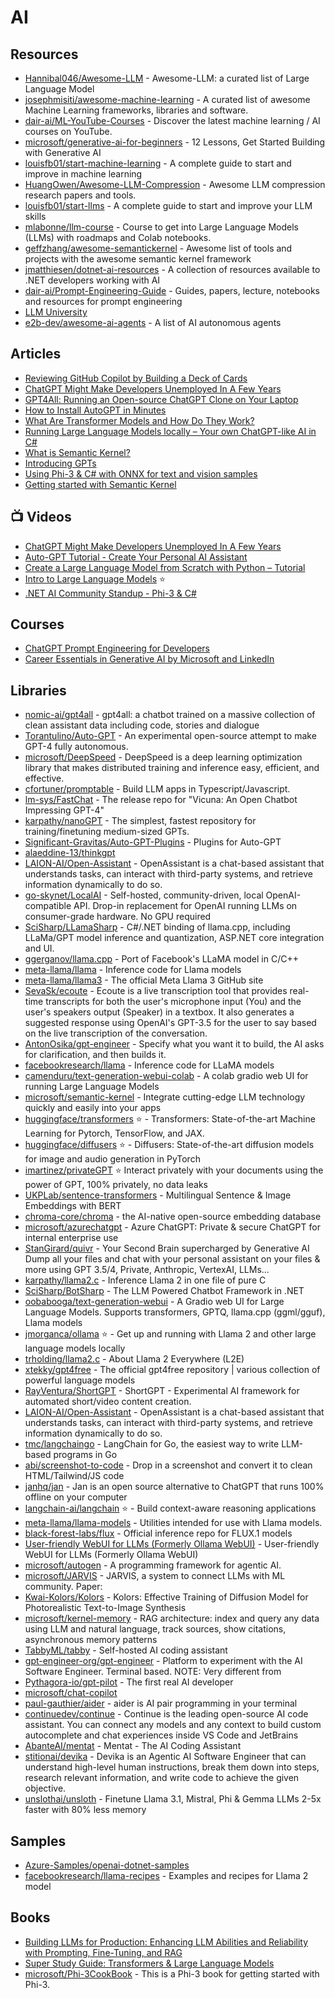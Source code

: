 # AI

## Resources
- [Hannibal046/Awesome-LLM](https://github.com/Hannibal046/Awesome-LLM) - Awesome-LLM: a curated list of Large Language Model
- [josephmisiti/awesome-machine-learning](https://github.com/josephmisiti/awesome-machine-learning) - A curated list of awesome Machine Learning frameworks, libraries and software.
- [dair-ai/ML-YouTube-Courses](https://github.com/dair-ai/ML-YouTube-Courses) - Discover the latest machine learning / AI courses on YouTube.
- [microsoft/generative-ai-for-beginners](https://github.com/microsoft/generative-ai-for-beginners) - 12 Lessons, Get Started Building with Generative AI 
- [louisfb01/start-machine-learning](https://github.com/louisfb01/start-machine-learning) - A complete guide to start and improve in machine learning
- [HuangOwen/Awesome-LLM-Compression](https://github.com/HuangOwen/Awesome-LLM-Compression) - Awesome LLM compression research papers and tools.
- [louisfb01/start-llms](https://github.com/louisfb01/start-llms) - A complete guide to start and improve your LLM skills
- [mlabonne/llm-course](https://github.com/mlabonne/llm-course) - Course to get into Large Language Models (LLMs) with roadmaps and Colab notebooks.
- [geffzhang/awesome-semantickernel](https://github.com/geffzhang/awesome-semantickernel) - Awesome list of tools and projects with the awesome semantic kernel framework
- [jmatthiesen/dotnet-ai-resources](https://github.com/jmatthiesen/dotnet-ai-resources) - A collection of resources available to .NET developers working with AI
- [dair-ai/Prompt-Engineering-Guide](https://github.com/dair-ai/Prompt-Engineering-Guide) - Guides, papers, lecture, notebooks and resources for prompt engineering
- [LLM University](https://cohere.com/llmu)
- [e2b-dev/awesome-ai-agents](https://github.com/e2b-dev/awesome-ai-agents) - A list of AI autonomous agents

## Articles
- [Reviewing GitHub Copilot by Building a Deck of Cards](https://programmingpercy.tech/blog/reviewing-github-copilot-by-building-deck-of-cards/)
- [ChatGPT Might Make Developers Unemployed In A Few Years](https://programmingpercy.tech/blog/chatgpt-might-make-developers-unemployed-in-years/)
- [GPT4All: Running an Open-source ChatGPT Clone on Your Laptop](https://betterprogramming.pub/gpt4all-running-an-open-source-chatgpt-clone-on-your-laptop-71ebe8600c71)
- [How to Install AutoGPT in Minutes](https://geekflare.com/how-to-install-autogpt/)
- [What Are Transformer Models and How Do They Work?](https://txt.cohere.com/what-are-transformer-models/?twclid=2-6qtbhc5iselai1y94f8am1xxm&fbclid=IwAR1gBV0PNiPHU--HAKWLXMqwbnkiaQQ4oRFbRQ2vNqLy83UlrfbJ0_PbMz4)
- [Running Large Language Models locally – Your own ChatGPT-like AI in C#](https://blog.maartenballiauw.be/post/2023/06/15/running-large-language-models-locally-your-own-chatgpt-like-ai-in-csharp.html)
- [What is Semantic Kernel?](https://learn.microsoft.com/en-us/semantic-kernel/overview/)
- [Introducing GPTs](https://openai.com/blog/introducing-gpts)
- [Using Phi-3 & C# with ONNX for text and vision samples](https://devblogs.microsoft.com/dotnet/using-phi3-csharp-with-onnx-for-text-and-vision-samples-md/)
- [Getting started with Semantic Kernel](https://learn.microsoft.com/en-us/semantic-kernel/get-started/quick-start-guide?pivots=programming-language-csharp)

## 📺 Videos
- [ChatGPT Might Make Developers Unemployed In A Few Years](https://www.youtube.com/watch?v=C6tRcvY5xZg)
- [Auto-GPT Tutorial - Create Your Personal AI Assistant](https://www.youtube.com/watch?v=jn8n212l3PQ)
- [Create a Large Language Model from Scratch with Python – Tutorial](https://www.youtube.com/watch?v=UU1WVnMk4E8)
- [Intro to Large Language Models](https://www.youtube.com/watch?v=zjkBMFhNj_g) ⭐
- [.NET AI Community Standup - Phi-3 & C#](https://www.youtube.com/watch?v=fbojvzHGtkM)

## Courses
- [ChatGPT Prompt Engineering for Developers](https://www.deeplearning.ai/short-courses/chatgpt-prompt-engineering-for-developers/)
- [Career Essentials in Generative AI by Microsoft and LinkedIn](https://www.linkedin.com/learning/paths/career-essentials-in-generative-ai-by-microsoft-and-linkedin)

## Libraries
- [nomic-ai/gpt4all](https://github.com/nomic-ai/gpt4all) - gpt4all: a chatbot trained on a massive collection of clean assistant data including code, stories and dialogue
- [Torantulino/Auto-GPT](https://github.com/Torantulino/Auto-GPT) - An experimental open-source attempt to make GPT-4 fully autonomous.
- [microsoft/DeepSpeed](https://github.com/microsoft/DeepSpeed) - DeepSpeed is a deep learning optimization library that makes distributed training and inference easy, efficient, and effective.
- [cfortuner/promptable](https://github.com/cfortuner/promptable) - Build LLM apps in Typescript/Javascript.
- [lm-sys/FastChat](https://github.com/lm-sys/FastChat) - The release repo for "Vicuna: An Open Chatbot Impressing GPT-4"
- [karpathy/nanoGPT](https://github.com/karpathy/nanoGPT) - The simplest, fastest repository for training/finetuning medium-sized GPTs.
- [Significant-Gravitas/Auto-GPT-Plugins](https://github.com/Significant-Gravitas/Auto-GPT-Plugins) - Plugins for Auto-GPT
- [alaeddine-13/thinkgpt](https://github.com/alaeddine-13/thinkgpt) 
- [LAION-AI/Open-Assistant](https://github.com/LAION-AI/Open-Assistant) - OpenAssistant is a chat-based assistant that understands tasks, can interact with third-party systems, and retrieve information dynamically to do so.
- [go-skynet/LocalAI](https://github.com/go-skynet/LocalAI) - Self-hosted, community-driven, local OpenAI-compatible API. Drop-in replacement for OpenAI running LLMs on consumer-grade hardware. No GPU required
- [SciSharp/LLamaSharp](https://github.com/SciSharp/LLamaSharp) - C#/.NET binding of llama.cpp, including LLaMa/GPT model inference and quantization, ASP.NET core integration and UI.
- [ggerganov/llama.cpp](https://github.com/ggerganov/llama.cpp) - Port of Facebook's LLaMA model in C/C++
- [meta-llama/llama](https://github.com/meta-llama/llama) - Inference code for Llama models
- [meta-llama/llama3](https://github.com/meta-llama/llama3) - The official Meta Llama 3 GitHub site
- [SevaSk/ecoute](https://github.com/SevaSk/ecoute) - Ecoute is a live transcription tool that provides real-time transcripts for both the user's microphone input (You) and the user's speakers output (Speaker) in a textbox. It also generates a suggested response using OpenAI's GPT-3.5 for the user to say based on the live transcription of the conversation.
- [AntonOsika/gpt-engineer](https://github.com/AntonOsika/gpt-engineer) - Specify what you want it to build, the AI asks for clarification, and then builds it.
- [facebookresearch/llama](https://github.com/facebookresearch/llama) - Inference code for LLaMA models
- [camenduru/text-generation-webui-colab](https://github.com/camenduru/text-generation-webui-colab) - A colab gradio web UI for running Large Language Models
- [microsoft/semantic-kernel](https://github.com/microsoft/semantic-kernel) - Integrate cutting-edge LLM technology quickly and easily into your apps
- [huggingface/transformers](https://github.com/huggingface/transformers) ⭐ - Transformers: State-of-the-art Machine Learning for Pytorch, TensorFlow, and JAX.
- [huggingface/diffusers](https://github.com/huggingface/diffusers) ⭐ - Diffusers: State-of-the-art diffusion models for image and audio generation in PyTorch
- [imartinez/privateGPT](https://github.com/imartinez/privateGPT) ⭐ Interact privately with your documents using the power of GPT, 100% privately, no data leaks
- [UKPLab/sentence-transformers](https://github.com/UKPLab/sentence-transformers) - Multilingual Sentence & Image Embeddings with BERT
- [chroma-core/chroma](https://github.com/chroma-core/chroma) - the AI-native open-source embedding database
- [microsoft/azurechatgpt](https://github.com/microsoft/azurechatgpt) - Azure ChatGPT: Private & secure ChatGPT for internal enterprise use
- [StanGirard/quivr](https://github.com/StanGirard/quivr) - Your Second Brain supercharged by Generative AI Dump all your files and chat with your personal assistant on your files & more using GPT 3.5/4, Private, Anthropic, VertexAI, LLMs...
- [karpathy/llama2.c](https://github.com/karpathy/llama2.c) - Inference Llama 2 in one file of pure C
- [SciSharp/BotSharp](https://github.com/SciSharp/BotSharp) - The LLM Powered Chatbot Framework in .NET
- [oobabooga/text-generation-webui](https://github.com/oobabooga/text-generation-webui) - A Gradio web UI for Large Language Models. Supports transformers, GPTQ, llama.cpp (ggml/gguf), Llama models
- [jmorganca/ollama](https://github.com/jmorganca/ollama) ⭐ - Get up and running with Llama 2 and other large language models locally
- [trholding/llama2.c](https://github.com/trholding/llama2.c) - About Llama 2 Everywhere (L2E)
- [xtekky/gpt4free](https://github.com/xtekky/gpt4free) - The official gpt4free repository | various collection of powerful language models
- [RayVentura/ShortGPT](https://github.com/RayVentura/ShortGPT) - ShortGPT - Experimental AI framework for automated short/video content creation.
- [LAION-AI/Open-Assistant](https://github.com/LAION-AI/Open-Assistant) - OpenAssistant is a chat-based assistant that understands tasks, can interact with third-party systems, and retrieve information dynamically to do so.
- [tmc/langchaingo](https://github.com/tmc/langchaingo) - LangChain for Go, the easiest way to write LLM-based programs in Go
- [abi/screenshot-to-code](https://github.com/abi/screenshot-to-code) - Drop in a screenshot and convert it to clean HTML/Tailwind/JS code
- [janhq/jan](https://github.com/janhq/jan) - Jan is an open source alternative to ChatGPT that runs 100% offline on your computer
- [langchain-ai/langchain](https://github.com/langchain-ai/langchain) ⭐ - Build context-aware reasoning applications
- [meta-llama/llama-models](https://github.com/meta-llama/llama-models) - Utilities intended for use with Llama models.
- [black-forest-labs/flux](https://github.com/black-forest-labs/flux) - Official inference repo for FLUX.1 models
- [User-friendly WebUI for LLMs (Formerly Ollama WebUI)](https://github.com/open-webui/open-webui) - User-friendly WebUI for LLMs (Formerly Ollama WebUI)
- [microsoft/autogen](https://github.com/microsoft/autogen) - A programming framework for agentic AI.
- [microsoft/JARVIS](https://github.com/microsoft/JARVIS) - JARVIS, a system to connect LLMs with ML community. Paper:
- [Kwai-Kolors/Kolors](https://github.com/Kwai-Kolors/Kolors) - Kolors: Effective Training of Diffusion Model for Photorealistic Text-to-Image Synthesis
- [microsoft/kernel-memory](https://github.com/microsoft/kernel-memory) - RAG architecture: index and query any data using LLM and natural language, track sources, show citations, asynchronous memory patterns
- [TabbyML/tabby](https://github.com/TabbyML/tabby) - Self-hosted AI coding assistant
- [gpt-engineer-org/gpt-engineer](https://github.com/gpt-engineer-org/gpt-engineer) - Platform to experiment with the AI Software Engineer. Terminal based. NOTE: Very different from
- [Pythagora-io/gpt-pilot](https://github.com/Pythagora-io/gpt-pilot) - The first real AI developer
- [microsoft/chat-copilot](https://github.com/microsoft/chat-copilot)
- [paul-gauthier/aider](https://github.com/paul-gauthier/aider) - aider is AI pair programming in your terminal
- [continuedev/continue](https://github.com/continuedev/continue) - Continue is the leading open-source AI code assistant. You can connect any models and any context to build custom autocomplete and chat experiences inside VS Code and JetBrains
- [AbanteAI/mentat](https://github.com/AbanteAI/mentat) - Mentat - The AI Coding Assistant
- [stitionai/devika](https://github.com/stitionai/devika) - Devika is an Agentic AI Software Engineer that can understand high-level human instructions, break them down into steps, research relevant information, and write code to achieve the given objective.
- [unslothai/unsloth](https://github.com/unslothai/unsloth) - Finetune Llama 3.1, Mistral, Phi & Gemma LLMs 2-5x faster with 80% less memory

## Samples
- [Azure-Samples/openai-dotnet-samples](https://github.com/Azure-Samples/openai-dotnet-samples)
- [facebookresearch/llama-recipes](https://github.com/facebookresearch/llama-recipes/) - Examples and recipes for Llama 2 model

## Books
- [Building LLMs for Production: Enhancing LLM Abilities and Reliability with Prompting, Fine-Tuning, and RAG](https://www.amazon.com/Building-LLMs-Production-Reliability-Fine-Tuning/dp/B0D4FFPFW8)
- [Super Study Guide: Transformers & Large Language Models](https://www.amazon.com/dp/B0DC4NYLTN/)
- [microsoft/Phi-3CookBook](https://github.com/microsoft/Phi-3CookBook) - This is a Phi-3 book for getting started with Phi-3. 